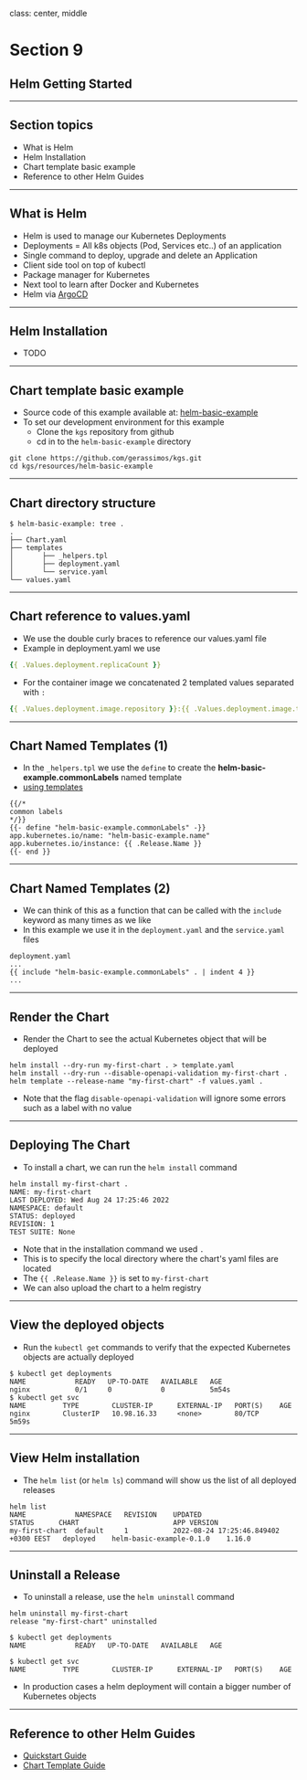 class: center, middle
# Section 9  
## Helm Getting Started  

---
## Section topics
 - What is Helm 
 - Helm Installation
 - Chart template basic example
 - Reference to other Helm Guides
 
---
## What is Helm
 - Helm is used to manage our Kubernetes Deployments
 - Deployments = All k8s objects (Pod, Services etc..) of an application
 - Single command to deploy, upgrade and delete an Application
 - Client side tool on top of kubectl
 - Package manager for Kubernetes
 - Next tool to learn after Docker and Kubernetes
 - Helm via [ArgoCD](https://argo-cd.readthedocs.io/en/stable/)

---
## Helm Installation
 - TODO

---
## Chart template basic example
 - Source code of this example available at: [helm-basic-example](https://github.com/gerassimos/kgs/tree/main/resources/helm-basic-example)
 - To set our development environment for this example  
   - Clone the `kgs` repository from github
   - cd in to the `helm-basic-example` directory  
```console
git clone https://github.com/gerassimos/kgs.git
cd kgs/resources/helm-basic-example
```
---
## Chart directory structure
```console
$ helm-basic-example: tree .
.
├── Chart.yaml
├── templates
│       ├── _helpers.tpl
│       ├── deployment.yaml
│       └── service.yaml
└── values.yaml
```
---
## Chart reference to values.yaml
 - We use the double curly braces to reference our values.yaml file
 - Example in deployment.yaml we use 
```yaml
{{ .Values.deployment.replicaCount }}
```
 - For the container image we concatenated 2 templated values separated with `:`
```yaml
{{ .Values.deployment.image.repository }}:{{ .Values.deployment.image.tag }}
```
---
## Chart Named Templates (1)
 - In the `_helpers.tpl` we use the `define` to create the **helm-basic-example.commonLabels** named template 
 - [using templates](https://helm.sh/docs/chart_template_guide/named_templates/#declaring-and-using-templates-with-define-and-template)

```text
{{/*
common labels
*/}}
{{- define "helm-basic-example.commonLabels" -}}
app.kubernetes.io/name: "helm-basic-example.name"
app.kubernetes.io/instance: {{ .Release.Name }}
{{- end }}
```
---
## Chart Named Templates (2)
- We can think of this as a function that can be called with the `include` keyword as many times as we like
- In this example we use it in the `deployment.yaml` and the `service.yaml` files
```
deployment.yaml
...
{{ include "helm-basic-example.commonLabels" . | indent 4 }}
...
```
---
## Render the Chart
 - Render the Chart to see the actual Kubernetes object that will be deployed 

```console
helm install --dry-run my-first-chart . > template.yaml
helm install --dry-run --disable-openapi-validation my-first-chart .
helm template --release-name "my-first-chart" -f values.yaml . 
```

 - Note that the flag `disable-openapi-validation` will ignore some errors such as a label with no value 
---
## Deploying The Chart
 - To install a chart, we can run the `helm install` command
```console
helm install my-first-chart .
NAME: my-first-chart
LAST DEPLOYED: Wed Aug 24 17:25:46 2022
NAMESPACE: default
STATUS: deployed
REVISION: 1
TEST SUITE: None
```
 - Note that in the installation command we used `.` 
 - This is to specify the local directory where the chart's yaml files are located
 - The `{{ .Release.Name }}` is set to  `my-first-chart`  
 - We can also upload the chart to a helm registry
---
## View the deployed objects
 - Run the `kubectl get` commands to verify that the expected Kubernetes objects are actually deployed
```console
$ kubectl get deployments
NAME            READY   UP-TO-DATE   AVAILABLE   AGE
nginx           0/1     0            0           5m54s
$ kubectl get svc
NAME         TYPE        CLUSTER-IP      EXTERNAL-IP   PORT(S)    AGE
nginx        ClusterIP   10.98.16.33     <none>        80/TCP     5m59s
```
---
## View Helm installation
- The `helm list` (or `helm ls`) command will show us the list of all deployed releases
```console
helm list
NAME          	NAMESPACE	REVISION	UPDATED                              	STATUS  	CHART                   	APP VERSION
my-first-chart	default  	1       	2022-08-24 17:25:46.849402 +0300 EEST	deployed	helm-basic-example-0.1.0	1.16.0
```
---
## Uninstall a Release
 - To uninstall a release, use the `helm uninstall` command

```console
helm uninstall my-first-chart
release "my-first-chart" uninstalled

$ kubectl get deployments
NAME            READY   UP-TO-DATE   AVAILABLE   AGE

$ kubectl get svc
NAME         TYPE        CLUSTER-IP      EXTERNAL-IP   PORT(S)    AGE
```
 - In production cases a helm deployment will contain a bigger number of Kubernetes objects
---
## Reference to other Helm Guides
 - [Quickstart Guide](https://helm.sh/docs/intro/quickstart/)
 - [Chart Template Guide](https://helm.sh/docs/chart_template_guide/getting_started/) 
